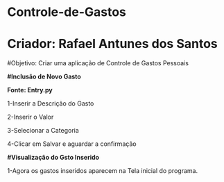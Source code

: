 # Controle-de-Gastos
# Criador: Rafael Antunes dos Santos
#Objetivo: Criar uma aplicação de Controle de Gastos Pessoais


**#Inclusão de Novo Gasto**

**Fonte: Entry.py**

1-Inserir a Descrição do Gasto

2-Inserir o Valor

3-Selecionar a Categoria

4-Clicar em Salvar e aguardar a confirmação



**#Visualização do Gsto Inserido**

1-Agora os gastos inseridos aparecem na Tela inicial do programa.
